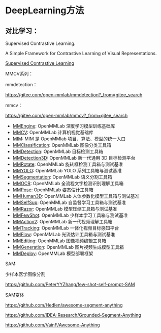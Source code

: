 # DeepLearning方法

## 对比学习：

 Supervised Contrastive Learning.

 A Simple Framework for Contrastive Learning of Visual Representations.

[Supervised Contrastive Learning](https://github.com/HobbitLong/SupContrast/tree/master#supcontrast-supervised-contrastive-learning)



MMCV系列：

mmdetection：

https://gitee.com/open-mmlab/mmdetection?_from=gitee_search

mmcv：

https://gitee.com/open-mmlab/mmcv?_from=gitee_search

- [MMEngine](https://gitee.com/link?target=https%3A%2F%2Fgithub.com%2Fopen-mmlab%2Fmmengine): OpenMMLab 深度学习模型训练基础库
- [MMCV](https://gitee.com/link?target=https%3A%2F%2Fgithub.com%2Fopen-mmlab%2Fmmcv): OpenMMLab 计算机视觉基础库
- [MIM](https://gitee.com/link?target=https%3A%2F%2Fgithub.com%2Fopen-mmlab%2Fmim): MIM 是 OpenMMlab 项目、算法、模型的统一入口
- [MMClassification](https://gitee.com/link?target=https%3A%2F%2Fgithub.com%2Fopen-mmlab%2Fmmclassification): OpenMMLab 图像分类工具箱
- [MMDetection](https://gitee.com/link?target=https%3A%2F%2Fgithub.com%2Fopen-mmlab%2Fmmdetection): OpenMMLab 目标检测工具箱
- [MMDetection3D](https://gitee.com/link?target=https%3A%2F%2Fgithub.com%2Fopen-mmlab%2Fmmdetection3d): OpenMMLab 新一代通用 3D 目标检测平台
- [MMRotate](https://gitee.com/link?target=https%3A%2F%2Fgithub.com%2Fopen-mmlab%2Fmmrotate): OpenMMLab 旋转框检测工具箱与测试基准
- [MMYOLO](https://gitee.com/link?target=https%3A%2F%2Fgithub.com%2Fopen-mmlab%2Fmmyolo): OpenMMLab YOLO 系列工具箱与测试基准
- [MMSegmentation](https://gitee.com/link?target=https%3A%2F%2Fgithub.com%2Fopen-mmlab%2Fmmsegmentation): OpenMMLab 语义分割工具箱
- [MMOCR](https://gitee.com/link?target=https%3A%2F%2Fgithub.com%2Fopen-mmlab%2Fmmocr): OpenMMLab 全流程文字检测识别理解工具箱
- [MMPose](https://gitee.com/link?target=https%3A%2F%2Fgithub.com%2Fopen-mmlab%2Fmmpose): OpenMMLab 姿态估计工具箱
- [MMHuman3D](https://gitee.com/link?target=https%3A%2F%2Fgithub.com%2Fopen-mmlab%2Fmmhuman3d): OpenMMLab 人体参数化模型工具箱与测试基准
- [MMSelfSup](https://gitee.com/link?target=https%3A%2F%2Fgithub.com%2Fopen-mmlab%2Fmmselfsup): OpenMMLab 自监督学习工具箱与测试基准
- [MMRazor](https://gitee.com/link?target=https%3A%2F%2Fgithub.com%2Fopen-mmlab%2Fmmrazor): OpenMMLab 模型压缩工具箱与测试基准
- [MMFewShot](https://gitee.com/link?target=https%3A%2F%2Fgithub.com%2Fopen-mmlab%2Fmmfewshot): OpenMMLab 少样本学习工具箱与测试基准
- [MMAction2](https://gitee.com/link?target=https%3A%2F%2Fgithub.com%2Fopen-mmlab%2Fmmaction2): OpenMMLab 新一代视频理解工具箱
- [MMTracking](https://gitee.com/link?target=https%3A%2F%2Fgithub.com%2Fopen-mmlab%2Fmmtracking): OpenMMLab 一体化视频目标感知平台
- [MMFlow](https://gitee.com/link?target=https%3A%2F%2Fgithub.com%2Fopen-mmlab%2Fmmflow): OpenMMLab 光流估计工具箱与测试基准
- [MMEditing](https://gitee.com/link?target=https%3A%2F%2Fgithub.com%2Fopen-mmlab%2Fmmediting): OpenMMLab 图像视频编辑工具箱
- [MMGeneration](https://gitee.com/link?target=https%3A%2F%2Fgithub.com%2Fopen-mmlab%2Fmmgeneration): OpenMMLab 图片视频生成模型工具箱
- [MMDeploy](https://gitee.com/link?target=https%3A%2F%2Fgithub.com%2Fopen-mmlab%2Fmmdeploy): OpenMMLab 模型部署框架



SAM:

少样本医学图像分割

https://github.com/PeterYYZhang/few-shot-self-prompt-SAM

SAM变体

https://github.com/Hedlen/awesome-segment-anything

https://github.com/IDEA-Research/Grounded-Segment-Anything

https://github.com/VainF/Awesome-Anything
